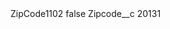 <?xml version="1.0" encoding="UTF-8"?>
<CustomMetadata xmlns="http://soap.sforce.com/2006/04/metadata" xmlns:xsi="http://www.w3.org/2001/XMLSchema-instance" xmlns:xsd="http://www.w3.org/2001/XMLSchema">
    <label>ZipCode1102</label>
    <protected>false</protected>
    <values>
        <field>Zipcode__c</field>
        <value xsi:type="xsd:string">20131</value>
    </values>
</CustomMetadata>
